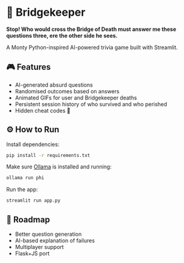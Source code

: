 # 🧙 Bridgekeeper

**Stop! Who would cross the Bridge of Death must answer me these questions three, ere the other side he sees.**

A Monty Python-inspired AI-powered trivia game built with Streamlit.

## 🎮 Features

- AI-generated absurd questions
- Randomised outcomes based on answers
- Animated GIFs for user and Bridgekeeper deaths
- Persistent session history of who survived and who perished
- Hidden cheat codes 👀

## ⚙️ How to Run

Install dependencies:

```bash
pip install -r requirements.txt
````

Make sure [Ollama](https://ollama.com) is installed and running:

```bash
ollama run phi
```

Run the app:

```bash
streamlit run app.py
```

## 🚧 Roadmap

* Better question generation
* AI-based explanation of failures
* Multiplayer support
* Flask+JS port